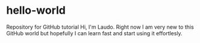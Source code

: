 # hello-world
Repository for GitHub tutorial
Hi, I'm Laudo. Right now I am very new to this GitHub world but hopefully I can learn fast and start using it effortlesly.
